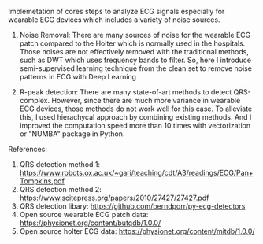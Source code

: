 Implemetation of cores steps to analyze ECG signals especially for wearable ECG devices which includes a variety of noise sources.

1. Noise Removal: There are many sources of noise for the wearable ECG patch compared to the Holter which is normally used in the hospitals.
                  Those noises are not effectively removed with the traditional methods, such as DWT which uses frequency bands to filter.
                  So, here I introduce semi-supervised learning technique from the clean set to remove noise patterns in ECG with Deep Learning
                  
2. R-peak detection: There are many state-of-art methods to detect QRS-complex. However, since there are much more variance in wearable ECG devices,
                     those methods do not work well for this case. To alleviate this, I used hierachycal approach by combining existing methods.
                     And I improved the computation speed more than 10 times with vectorization or "NUMBA" package in Python.
                     
                     
References: 

1. QRS detection method 1: https://www.robots.ox.ac.uk/~gari/teaching/cdt/A3/readings/ECG/Pan+Tompkins.pdf
2. QRS detection method 2: https://www.scitepress.org/papers/2010/27427/27427.pdf
3. QRS detection libary: https://github.com/berndporr/py-ecg-detectors
4. Open source wearable ECG patch data: https://physionet.org/content/butqdb/1.0.0/
5. Open source holter ECG data: https://physionet.org/content/mitdb/1.0.0/
                   
